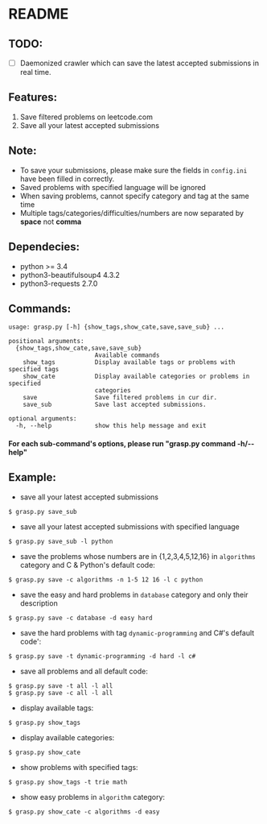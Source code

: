 README
======

TODO:
------
- [ ] Daemonized crawler which can save the latest accepted submissions in real time.

Features:
------------
1. Save filtered problems on leetcode.com
2. Save all your latest accepted submissions

Note:
-----
* To save your submissions, please make sure the fields in `config.ini` have been filled in correctly.
* Saved problems with specified language will be ignored
* When saving problems, cannot specify category and tag at the same time
* Multiple tags/categories/difficulties/numbers are now separated by **space** not **comma**

Dependecies:
------------
* python >= 3.4
* python3-beautifulsoup4 4.3.2
* python3-requests 2.7.0

Commands:
------
```
usage: grasp.py [-h] {show_tags,show_cate,save,save_sub} ...

positional arguments:
  {show_tags,show_cate,save,save_sub}
                        Available commands
    show_tags           Display available tags or problems with specified tags
    show_cate           Display available categories or problems in specified
                        categories
    save                Save filtered problems in cur dir.
    save_sub            Save last accepted submissions.

optional arguments:
  -h, --help            show this help message and exit
```

#### For each sub-command's options, please run "grasp.py command -h/--help"


Example:
--------
* save all your latest accepted submissions
```
$ grasp.py save_sub
```
* save all your latest accepted submissions with specified language
```
$ grasp.py save_sub -l python
```
* save the problems whose numbers are in {1,2,3,4,5,12,16} in `algorithms` category and C & Python's default code:
```
$ grasp.py save -c algorithms -n 1-5 12 16 -l c python
```
* save the easy and hard problems in `database` category and only their description
```
$ grasp.py save -c database -d easy hard
```
* save the hard problems with tag `dynamic-programming` and C#'s default code':
```
$ grasp.py save -t dynamic-programming -d hard -l c#
```
* save all problems and all default code:
```
$ grasp.py save -t all -l all
$ grasp.py save -c all -l all
```
* display available tags:
```
$ grasp.py show_tags
```
* display available categories:
```
$ grasp.py show_cate
```
* show problems with specified tags:
```
$ grasp.py show_tags -t trie math 
```
* show easy problems in `algorithm` category:
```
$ grasp.py show_cate -c algorithms -d easy
```
